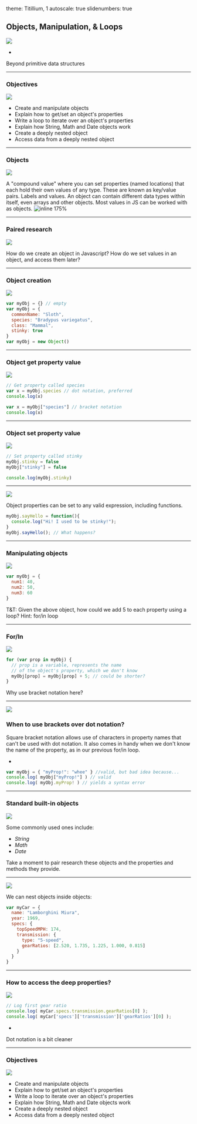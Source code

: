 theme: Titillium, 1
autoscale: true
slidenumbers: true
<!-- @author: Pete Silva -->

## Objects, Manipulation, & Loops
![](http://img00.deviantart.net/659a/i/2010/170/b/6/abstract_objects_by_psdtech.jpg)

-
Beyond primitive data structures

---

### Objectives
![](https://mir-s3-cdn-cf.behance.net/project_modules/disp/a520773389308.56014b51916d7.png)

- Create and manipulate objects
- Explain how to get/set an object's properties
- Write a loop to iterate over an object's properties
- Explain how String, Math and Date objects work
- Create a deeply nested object
- Access data from a deeply nested object

---

### Objects
![](https://talkingwithimage.files.wordpress.com/2014/10/f5ac465df56759f1fecb01e677ceeb34.jpg)

A "compound value" where you can set properties (named locations) that each hold their own values of any type. These are known as key/value pairs. Labels and values. An object can contain different data types within itself, even arrays and other objects. Most values in JS can be worked with as objects.
![inline 175%](img/sample-obj.png)

---

### Paired research
![](http://www.dfsrealestate.com/wp-content/themes/dfs/images/backgrounds/background_research_001.jpg)

How do we create an object in Javascript?
How do we set values in an object, and access them later?

---

### Object creation
![](img/slothspace.jpg)

```javascript
var myObj = {} // empty
var myObj = {
  commonName: "Sloth",
  species: "Bradypus variegatus",
  class: "Mammal",
  stinky: true
}
var myObj = new Object()
```

---

### Object get property value
![](img/grey.png)

```javascript
// Get property called species
var x = myObj.species // dot notation, preferred
console.log(x)

var x = myObj["species"] // bracket notation
console.log(x)
```

---

### Object set property value
![](img/grey.png)

```javascript
// Set property called stinky
myObj.stinky = false
myObj["stinky"] = false

console.log(myObj.stinky)
```
---

![](img/grey.png)

Object properties can be set to any valid expression, including functions.

```javascript
myObj.sayHello = function(){
  console.log("Hi! I used to be stinky!");
}
myObj.sayHello(); // What happens?
```

---

### Manipulating objects
![](http://marccortez.com/wp-content/uploads/2014/03/questions-550x413.jpg)

```javascript
var myObj = {
  num1: 40,
  num2: 50,
  num3: 60
}
```
T&T: Given the above object, how could we add 5 to each property using a loop? Hint: for/in loop

---

### For/In
![](img/grey.png)

```javascript
for (var prop in myObj) {
  // prop is a variable, represents the name
  // of the object's property, which we don't know
  myObj[prop] = myObj[prop] + 5; // could be shorter?
}
```

Why use bracket notation here?

---

![](img/grey.png)

### When to use brackets over dot notation?
Square bracket notation allows use of characters in property names that can't be used with dot notation. It also comes in handy when we don't know the name of the property, as in our previous for/in loop.

-
```javascript
var myObj = { "myProp!": "whee" } //valid, but bad idea because...
console.log( myObj["myProp!"] ) // valid
console.log( myObj.myProp! ) // yields a syntax error
```

---

### Standard built-in objects
![](https://www.adelaide.edu.au/light-study/research/shutterstock_55318531.jpg)

Some commonly used ones include:

- *String*
- *Math*
- *Date*

Take a moment to pair research these objects and the properties and methods they provide.

---

![](https://www.alux.com/wp-content/uploads/2014/11/Lamborghini-Miura.jpg)

We can nest objects inside objects:

```javascript
var myCar = {
  name: "Lamborghini Miura",
  year: 1969,
  specs: {
    topSpeedMPH: 174,
    transmission: {
      type: "5-speed",
      gearRatios: [2.520, 1.735, 1.225, 1.000, 0.815]
    }
  }
}
```

---

### How to access the deep properties?
![](http://i0.kym-cdn.com/photos/images/original/000/302/657/674.jpg)

```javascript
// Log first gear ratio
console.log( myCar.specs.transmission.gearRatios[0] );
console.log( myCar['specs']['transmission']['gearRatios'][0] );
```

-
Dot notation is a bit cleaner

---

### Objectives
![](https://mir-s3-cdn-cf.behance.net/project_modules/disp/a520773389308.56014b51916d7.png)

- Create and manipulate objects
- Explain how to get/set an object's properties
- Write a loop to iterate over an object's properties
- Explain how String, Math and Date objects work
- Create a deeply nested object
- Access data from a deeply nested object
